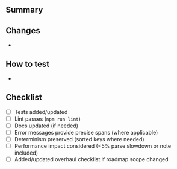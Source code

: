 ## Summary

<!-- What does this PR do? -->

## Changes
- 

## How to test
- 

## Checklist
- [ ] Tests added/updated
- [ ] Lint passes (`npm run lint`)
- [ ] Docs updated (if needed)
- [ ] Error messages provide precise spans (where applicable)
- [ ] Determinism preserved (sorted keys where needed)
- [ ] Performance impact considered (<5% parse slowdown or note included)
- [ ] Added/updated overhaul checklist if roadmap scope changed
